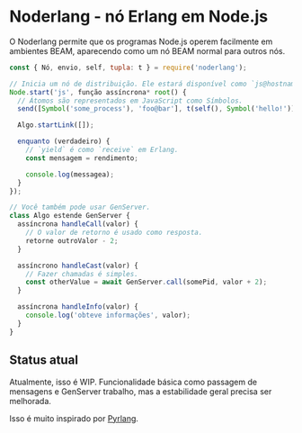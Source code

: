 # Noderlang - nó Erlang em Node.js

O Noderlang permite que os programas Node.js operem facilmente em ambientes BEAM,
aparecendo como um nó BEAM normal para outros nós.

``` js
const { Nó, envio, self, tupla: t } = require('noderlang');

// Inicia um nó de distribuição. Ele estará disponível como `js@hostname`.
Node.start('js', função assíncrona* root() {
  // Átomos são representados em JavaScript como Símbolos.
  send([Symbol('some_process'), 'foo@bar'], t(self(), Symbol('hello!')));

  Algo.startLink([]);

  enquanto (verdadeiro) {
    // `yield` é como `receive` em Erlang.
    const mensagem = rendimento;

    console.log(messagea);
  }
});

// Você também pode usar GenServer.
class Algo estende GenServer {
  assíncrona handleCall(valor) {
    // O valor de retorno é usado como resposta.
    retorne outroValor - 2;
  }

  assíncrono handleCast(valor) {
    // Fazer chamadas é simples.
    const otherValue = await GenServer.call(somePid, valor + 2);
  }

  assíncrona handleInfo(valor) {
    console.log('obteve informações', valor);
  }
}
```

## Status atual

Atualmente, isso é WIP. Funcionalidade básica como passagem de mensagens e GenServer
trabalho, mas a estabilidade geral precisa ser melhorada.

Isso é muito inspirado por [Pyrlang][].

[Pyrlang]: https://github.com/Pyrlang/Pyrlang
